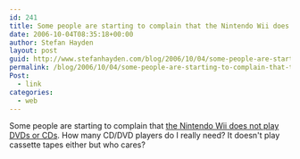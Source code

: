 ```yaml
---
id: 241
title: Some people are starting to complain that the Nintendo Wii does not play DVDs or CDs
date: 2006-10-04T08:35:18+00:00
author: Stefan Hayden
layout: post
guid: http://www.stefanhayden.com/blog/2006/10/04/some-people-are-starting-to-complain-that-the-nintendo-wii-does-not-play-dvds-or-cds/
permalink: /blog/2006/10/04/some-people-are-starting-to-complain-that-the-nintendo-wii-does-not-play-dvds-or-cds/
Post:
  - link
categories:
  - web
---
```

<p>Some people are starting to complain that <a href="http://blogs.ign.com/Matt-IGN/2006/10/02/32421/#comments">the Nintendo Wii does not play DVDs or CDs</a>. How many CD/DVD players do I really need? It doesn't play cassette tapes either but who cares?
</p>
